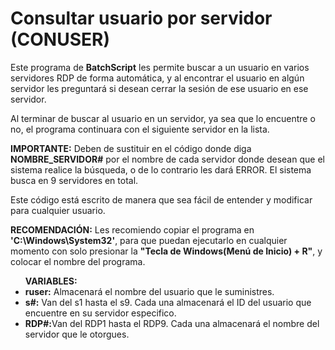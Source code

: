 # Consultar usuario por servidor (CONUSER)
<p>Este programa de <b>BatchScript</b> les permite buscar a un usuario en varios servidores RDP de forma automática, 
y al encontrar el usuario en algún servidor les preguntará si desean cerrar la sesión de ese usuario en ese servidor.

Al terminar de buscar al usuario en un servidor, ya sea que lo encuentre o no, el programa continuara con el siguiente servidor en la lista.</p>

<p><b>IMPORTANTE:</b> Deben de sustituir en el código donde diga <b>NOMBRE_SERVIDOR#</b> por el nombre de cada servidor donde desean que el sistema realice la búsqueda,
o de lo contrario les dará ERROR. El sistema busca en 9 servidores en total.

Este código está escrito de manera que sea fácil de entender y modificar para cualquier usuario.</p>

<p><b>RECOMENDACIÓN:</b> Les recomiendo copiar el programa en <b>'C:\Windows\System32'</b>, para que puedan ejecutarlo en cualquier momento con solo presionar la 
<b>"Tecla de Windows(Menú de Inicio) + R"</b>,
y colocar el nombre del programa.</p>

<p>
<ul><b>VARIABLES:</b>
<li><b>ruser:</b> Almacenará el nombre del usuario que le suministres.</li>
<li><b>s#:</b> Van del s1 hasta el s9. Cada una almacenará el ID del usuario que encuentre en su servidor especifico.</li>
<li><b>RDP#:</b>Van del RDP1 hasta el RDP9. Cada una almacenará el nombre del servidor que le otorgues.</li>
</ul>
</p>
